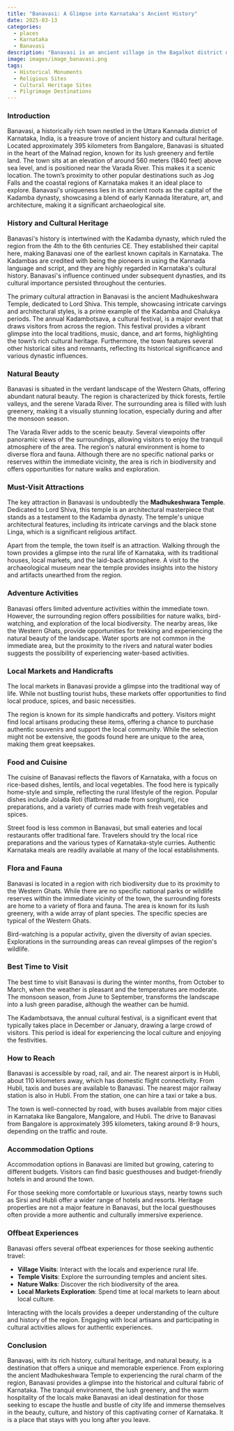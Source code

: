 ```yaml
---
title: "Banavasi: A Glimpse into Karnataka's Ancient History"
date: 2025-03-13
categories:
  - places
  - Karnataka
  - Banavasi
description: "Banavasi is an ancient village in the Bagalkot district of Karnataka, India. It holds significant historical importance as it was once a capital city and is associated with the Rashtrakuta dynasty, known for their contributions to art and architecture. The village offers a glimpse into Karnataka's rich cultural heritage through its archaeological sites and historical monuments."
image: images/image_banavasi.png
tags: 
  - Historical Monuments
  - Religious Sites
  - Cultural Heritage Sites
  - Pilgrimage Destinations
---
```



### **Introduction**

Banavasi, a historically rich town nestled in the Uttara Kannada district of Karnataka, India, is a treasure trove of ancient history and cultural heritage. Located approximately 395 kilometers from Bangalore, Banavasi is situated in the heart of the Malnad region, known for its lush greenery and fertile land. The town sits at an elevation of around 560 meters (1840 feet) above sea level, and is positioned near the Varada River. This makes it a scenic location. The town’s proximity to other popular destinations such as Jog Falls and the coastal regions of Karnataka makes it an ideal place to explore. Banavasi's uniqueness lies in its ancient roots as the capital of the Kadamba dynasty, showcasing a blend of early Kannada literature, art, and architecture, making it a significant archaeological site.

### **History and Cultural Heritage**

Banavasi's history is intertwined with the Kadamba dynasty, which ruled the region from the 4th to the 6th centuries CE. They established their capital here, making Banavasi one of the earliest known capitals in Karnataka. The Kadambas are credited with being the pioneers in using the Kannada language and script, and they are highly regarded in Karnataka's cultural history. Banavasi's influence continued under subsequent dynasties, and its cultural importance persisted throughout the centuries.

The primary cultural attraction in Banavasi is the ancient Madhukeshwara Temple, dedicated to Lord Shiva. This temple, showcasing intricate carvings and architectural styles, is a prime example of the Kadamba and Chalukya periods. The annual Kadambotsava, a cultural festival, is a major event that draws visitors from across the region. This festival provides a vibrant glimpse into the local traditions, music, dance, and art forms, highlighting the town’s rich cultural heritage. Furthermore, the town features several other historical sites and remnants, reflecting its historical significance and various dynastic influences.

### **Natural Beauty**

Banavasi is situated in the verdant landscape of the Western Ghats, offering abundant natural beauty. The region is characterized by thick forests, fertile valleys, and the serene Varada River. The surrounding area is filled with lush greenery, making it a visually stunning location, especially during and after the monsoon season.



The Varada River adds to the scenic beauty. Several viewpoints offer panoramic views of the surroundings, allowing visitors to enjoy the tranquil atmosphere of the area. The region's natural environment is home to diverse flora and fauna. Although there are no specific national parks or reserves within the immediate vicinity, the area is rich in biodiversity and offers opportunities for nature walks and exploration.

### **Must-Visit Attractions**

The key attraction in Banavasi is undoubtedly the **Madhukeshwara Temple**. Dedicated to Lord Shiva, this temple is an architectural masterpiece that stands as a testament to the Kadamba dynasty. The temple's unique architectural features, including its intricate carvings and the black stone Linga, which is a significant religious artifact.



Apart from the temple, the town itself is an attraction. Walking through the town provides a glimpse into the rural life of Karnataka, with its traditional houses, local markets, and the laid-back atmosphere. A visit to the archaeological museum near the temple provides insights into the history and artifacts unearthed from the region.

### **Adventure Activities**

Banavasi offers limited adventure activities within the immediate town. However, the surrounding region offers possibilities for nature walks, bird-watching, and exploration of the local biodiversity. The nearby areas, like the Western Ghats, provide opportunities for trekking and experiencing the natural beauty of the landscape. Water sports are not common in the immediate area, but the proximity to the rivers and natural water bodies suggests the possibility of experiencing water-based activities.

### **Local Markets and Handicrafts**

The local markets in Banavasi provide a glimpse into the traditional way of life. While not bustling tourist hubs, these markets offer opportunities to find local produce, spices, and basic necessities.



The region is known for its simple handicrafts and pottery. Visitors might find local artisans producing these items, offering a chance to purchase authentic souvenirs and support the local community. While the selection might not be extensive, the goods found here are unique to the area, making them great keepsakes.

### **Food and Cuisine**

The cuisine of Banavasi reflects the flavors of Karnataka, with a focus on rice-based dishes, lentils, and local vegetables. The food here is typically home-style and simple, reflecting the rural lifestyle of the region. Popular dishes include Jolada Roti (flatbread made from sorghum), rice preparations, and a variety of curries made with fresh vegetables and spices.



Street food is less common in Banavasi, but small eateries and local restaurants offer traditional fare. Travelers should try the local rice preparations and the various types of Karnataka-style curries. Authentic Karnataka meals are readily available at many of the local establishments.

### **Flora and Fauna**

Banavasi is located in a region with rich biodiversity due to its proximity to the Western Ghats. While there are no specific national parks or wildlife reserves within the immediate vicinity of the town, the surrounding forests are home to a variety of flora and fauna. The area is known for its lush greenery, with a wide array of plant species. The specific species are typical of the Western Ghats.



Bird-watching is a popular activity, given the diversity of avian species. Explorations in the surrounding areas can reveal glimpses of the region's wildlife.

### **Best Time to Visit**

The best time to visit Banavasi is during the winter months, from October to March, when the weather is pleasant and the temperatures are moderate. The monsoon season, from June to September, transforms the landscape into a lush green paradise, although the weather can be humid.



The Kadambotsava, the annual cultural festival, is a significant event that typically takes place in December or January, drawing a large crowd of visitors. This period is ideal for experiencing the local culture and enjoying the festivities.

### **How to Reach**

Banavasi is accessible by road, rail, and air. The nearest airport is in Hubli, about 110 kilometers away, which has domestic flight connectivity. From Hubli, taxis and buses are available to Banavasi. The nearest major railway station is also in Hubli. From the station, one can hire a taxi or take a bus.



The town is well-connected by road, with buses available from major cities in Karnataka like Bangalore, Mangalore, and Hubli. The drive to Banavasi from Bangalore is approximately 395 kilometers, taking around 8-9 hours, depending on the traffic and route.

### **Accommodation Options**

Accommodation options in Banavasi are limited but growing, catering to different budgets. Visitors can find basic guesthouses and budget-friendly hotels in and around the town.



For those seeking more comfortable or luxurious stays, nearby towns such as Sirsi and Hubli offer a wider range of hotels and resorts. Heritage properties are not a major feature in Banavasi, but the local guesthouses often provide a more authentic and culturally immersive experience.

### **Offbeat Experiences**

Banavasi offers several offbeat experiences for those seeking authentic travel:

*   **Village Visits**: Interact with the locals and experience rural life.
*   **Temple Visits**: Explore the surrounding temples and ancient sites.
*   **Nature Walks**: Discover the rich biodiversity of the area.
*   **Local Markets Exploration**: Spend time at local markets to learn about local culture.



Interacting with the locals provides a deeper understanding of the culture and history of the region. Engaging with local artisans and participating in cultural activities allows for authentic experiences.

### **Conclusion**

Banavasi, with its rich history, cultural heritage, and natural beauty, is a destination that offers a unique and memorable experience. From exploring the ancient Madhukeshwara Temple to experiencing the rural charm of the region, Banavasi provides a glimpse into the historical and cultural fabric of Karnataka. The tranquil environment, the lush greenery, and the warm hospitality of the locals make Banavasi an ideal destination for those seeking to escape the hustle and bustle of city life and immerse themselves in the beauty, culture, and history of this captivating corner of Karnataka. It is a place that stays with you long after you leave.


